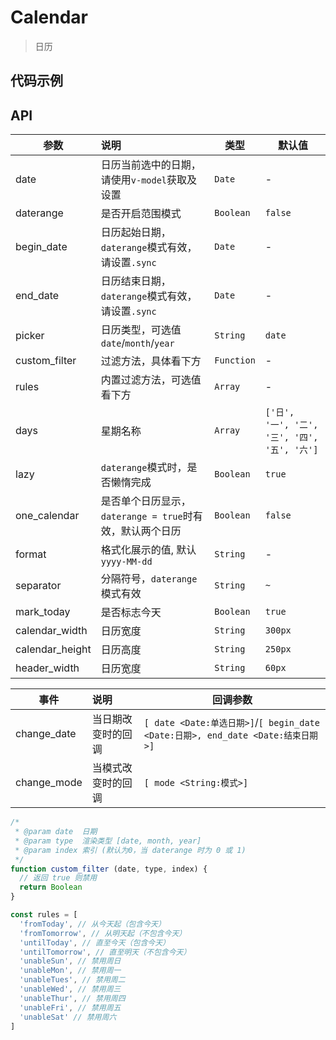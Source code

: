 # Calendar

> 日历

## 代码示例

<test></test>

<script>
  import test from '@/pages/demo/Calendar.vue';

  export default {
    components: {
      test
    }
  }
</script>

## API

| 参数 | 说明 | 类型 | 默认值 |
| ----|:-----| ---- | ---- |
| date | 日历当前选中的日期，请使用`v-model`获取及设置  | `Date` | - |
| daterange | 是否开启范围模式 | `Boolean` | `false` |
| begin_date | 日历起始日期，`daterange`模式有效，请设置`.sync`  | `Date` | - |
| end_date | 日历结束日期，`daterange`模式有效，请设置`.sync`  | `Date` | - |
| picker | 日历类型，可选值`date`/`month`/`year` | `String` | `date` |
| custom_filter | 过滤方法，具体看下方 | `Function` | - |
| rules | 内置过滤方法，可选值看下方 | `Array` | - |
| days | 星期名称 | `Array` | `['日', '一', '二', '三', '四', '五', '六']` |
| lazy |  `daterange`模式时，是否懒惰完成 | `Boolean` | `true` |
| one_calendar | 是否单个日历显示，`daterange = true`时有效，默认两个日历 | `Boolean` | `false` |
| format | 格式化展示的值, 默认`yyyy-MM-dd` | `String` | - |
| separator | 分隔符号，`daterange`模式有效 | `String` | ` ~ ` |
| mark_today | 是否标志今天 | `Boolean` | `true` |
| calendar_width | 日历宽度 | `String` | `300px` |
| calendar_height | 日历高度 | `String` | `250px` |
| header_width | 日历宽度 | `String` | `60px` |

| 事件 | 说明 | 回调参数 |
| ----|:-----| ---- |
| change_date | 当日期改变时的回调 | `[ date <Date:单选日期>]`/`[ begin_date <Date:日期>, end_date <Date:结束日期>]` |
| change_mode | 当模式改变时的回调 | `[ mode <String:模式>]` |

```js
/*
 * @param date  日期
 * @param type  渲染类型 [date, month, year]
 * @param index 索引 (默认为0，当 daterange 时为 0 或 1)
 */
function custom_filter (date, type, index) {
  // 返回 true 则禁用
  return Boolean
}

const rules = [
  'fromToday', // 从今天起（包含今天）
  'fromTomorrow', // 从明天起（不包含今天）
  'untilToday', // 直至今天（包含今天）
  'untilTomorrow', // 直至明天（不包含今天）
  'unableSun', // 禁用周日
  'unableMon', // 禁用周一
  'unableTues', // 禁用周二
  'unableWed', // 禁用周三
  'unableThur', // 禁用周四
  'unableFri', // 禁用周五
  'unableSat' // 禁用周六
]
```


